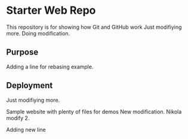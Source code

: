 # Starter Web Repo

This repository is for showing how Git and GitHub work
Just modifiying more.
Doing modification.
## Purpose

Adding a line for rebasing example.
## Deployment
Just modifiying more.

Sample website with plenty of files for demos
New modification.
Nikola modify 2.

Adding new line 